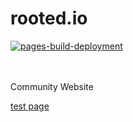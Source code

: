 # rooted.io
[![pages-build-deployment](https://github.com/rooted-io/rooted.io/actions/workflows/pages/pages-build-deployment/badge.svg)](https://github.com/rooted-io/rooted.io/actions/workflows/pages/pages-build-deployment)  

<br/>
<br/>
Community Website

[test page](./pages/tests/test.md)  

